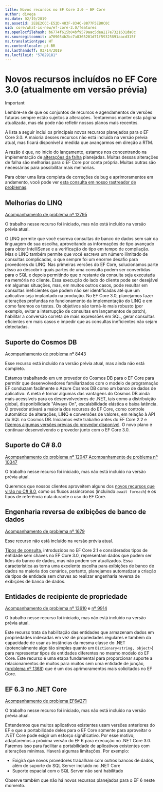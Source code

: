 ```yaml
---
title: Novos recursos no EF Core 3.0 – EF Core
author: divega
ms.date: 02/19/2019
ms.assetid: 2EBE2CCC-E52D-483F-834C-8877F5EB0C0C
uid: core/what-is-new/ef-core-3.0/features
ms.openlocfilehash: b6774f615b04bf9579aac5dea217e7321631da0c
ms.sourcegitcommit: a709054b2bc7a8365201d71f59325891aacd315f
ms.translationtype: HT
ms.contentlocale: pt-BR
ms.lasthandoff: 03/14/2019
ms.locfileid: "57829181"
---
```

# <a name="new-features-included-in-ef-core-30-currently-in-preview"></a>Novos recursos incluídos no EF Core 3.0 (atualmente em versão prévia)

> [!IMPORTANT]
> Lembre-se de que os conjuntos de recursos e agendamentos de versões futuras sempre estão sujeitos a alterações. Tentaremos manter esta página atualizada, mas ela pode não refletir nossos planos mais recentes.

A lista a seguir inclui os principais novos recursos planejados para o EF Core 3.0.
A maioria desses recursos não está incluída na versão prévia atual, mas ficará disponível à medida que avançarmos em direção a RTM.

A razão é que, no início do lançamento, estamos nos concentrando na implementação de [alterações da falha](xref:core/what-is-new/ef-core-3.0/breaking-changes) planejadas.
Muitas dessas alterações de falha são melhorias para o EF Core por conta própria.
Muitas outras são necessárias para possibilitar mais melhorias. 

Para obter uma lista completa de correções de bug e aprimoramentos em andamento, você pode ver [esta consulta em nosso rastreador de problemas](https://github.com/aspnet/EntityFrameworkCore/issues?q=is%3Aopen+is%3Aissue+milestone%3A3.0.0+sort%3Areactions-%2B1-desc).

## <a name="linq-improvements"></a>Melhorias do LINQ 

[Acompanhamento de problema nº 12795](https://github.com/aspnet/EntityFrameworkCore/issues/12795)

O trabalho nesse recurso foi iniciado, mas não está incluído na versão prévia atual.

O LINQ permite que você escreva consultas de banco de dados sem sair da linguagem de sua escolha, aproveitando as informações de tipo avançado para obter IntelliSense e a verificação do tipo em tempo de compilação.
Mas o LINQ também permite que você escreva um número ilimitado de consultas complicadas, o que sempre foi um enorme desafio para provedores do LINQ.
Nas primeiras versões do EF Core, solucionamos parte disso ao descobrir quais partes de uma consulta podem ser convertidas para o SQL e depois permitindo que o restante da consulta seja executada na memória no cliente.
Essa execução do lado do cliente pode ser desejável em algumas situações, mas, em muitos outros casos, pode resultar em consultas ineficientes que podem não ser identificadas até que um aplicativo seja implantado na produção.
No EF Core 3.0, planejamos fazer alterações profundas no funcionamento da implementação do LINQ e em como faremos os testes.
Os objetivos são torná-lo mais robusto (por exemplo, evitar a interrupção de consultas em lançamentos de patch), habilitar a conversão correta de mais expressões em SQL, gerar consultas eficientes em mais casos e impedir que as consultas ineficientes não sejam detectadas.

## <a name="cosmos-db-support"></a>Suporte do Cosmos DB 

[Acompanhamento de problema nº 8443](https://github.com/aspnet/EntityFrameworkCore/issues/8443)

Esse recurso está incluído na versão prévia atual, mas ainda não está completo. 

Estamos trabalhando em um provedor do Cosmos DB para o EF Core para permitir que desenvolvedores familiarizados com o modelo de programação EF conduzam facilmente o Azure Cosmos DB como um banco de dados de aplicativo.
A meta é tornar algumas das vantagens do Cosmos DB ainda mais acessíveis para os desenvolvedores de .NET, tais como a distribuição global, disponibilidade "Always On", escalabilidade elástica e baixa latência.
O provedor ativará a maioria dos recursos do EF Core, como controle automático de alterações, LINQ e conversões de valores, em relação à API do SQL no Cosmos DB.
Iniciamos este trabalho antes do EF Core 2.2 e [fizemos algumas versões prévias do provedor disponível](https://blogs.msdn.microsoft.com/dotnet/2018/10/17/announcing-entity-framework-core-2-2-preview-3/).
O novo plano é continuar desenvolvendo o provedor junto com o EF Core 3.0. 

## <a name="c-80-support"></a>Suporte do C# 8.0

[Acompanhamento do problema nº 12047](https://github.com/aspnet/EntityFrameworkCore/issues/12047)
[Acompanhamento de problema nº 10347](https://github.com/aspnet/EntityFrameworkCore/issues/10347)

O trabalho nesse recurso foi iniciado, mas não está incluído na versão prévia atual.

Queremos que nossos clientes aproveitem alguns dos [novos recursos que virão no C# 8.0](https://blogs.msdn.microsoft.com/dotnet/2018/11/12/building-c-8-0/), como os fluxos assíncronos (incluindo `await foreach`) e os tipos de referência nula durante o uso do EF Core.

## <a name="reverse-engineering-of-database-views"></a>Engenharia reversa de exibições de banco de dados

[Acompanhamento de problema nº 1679](https://github.com/aspnet/EntityFrameworkCore/issues/1679)

Esse recurso não está incluído na versão prévia atual.

[Tipos de consulta](xref:core/modeling/query-types), introduzidos no EF Core 2.1 e considerados tipos de entidade sem chaves no EF Core 3.0, representam dados que podem ser lidos do banco de dados, mas não podem ser atualizados.
Essa característica as torna uma excelente escolha para exibições de banco de dados na maioria dos cenários, portanto, planejamos automatizar a criação de tipos de entidade sem chaves ao realizar engenharia reversa de exibições de banco de dados.

## <a name="property-bag-entities"></a>Entidades de recipiente de propriedade 

[Acompanhamento de problema nº 13610](https://github.com/aspnet/EntityFrameworkCore/issues/13610) e [nº 9914](https://github.com/aspnet/EntityFrameworkCore/issues/9914)

O trabalho nesse recurso foi iniciado, mas não está incluído na versão prévia atual. 

Este recurso trata da habilitação das entidades que armazenam dados em propriedades indexadas em vez de propriedades regulares e também da capacidade de usar as instâncias da mesma classe do .NET (potencialmente algo tão simples quanto um `Dictionary<string, object>`) para representar tipos de entidades diferentes no mesmo modelo do EF Core.
Este recurso é uma etapa fundamental para proporcionar suporte a relacionamentos de muitos para muitos sem uma entidade de junção, ([problema nº 1368](https://github.com/aspnet/EntityFrameworkCore/issues/1368)) que é um dos aprimoramentos mais solicitados no EF Core.

## <a name="ef-63-on-net-core"></a>EF 6.3 no .NET Core 

[Acompanhamento de problema EF6#271](https://github.com/aspnet/EntityFramework6/issues/271)

O trabalho nesse recurso foi iniciado, mas não está incluído na versão prévia atual. 

Entendemos que muitos aplicativos existentes usam versões anteriores do EF e que a portabilidade deles para o EF Core somente para aproveitar o .NET Core pode exigir um esforço significativo.
Por esse motivo, adaptaremos a próxima versão do EF 6 para execução no .NET Core 3.0.
Faremos isso para facilitar a portabilidade de aplicativos existentes com alterações mínimas.
Haverá algumas limitações. Por exemplo:
- Exigirá que novos provedores trabalham com outros bancos de dados, além de suporte do SQL Server incluído no .NET Core
- Suporte espacial com o SQL Server não será habilitado

Observe também que não há novos recursos planejados para o EF 6 neste momento.
